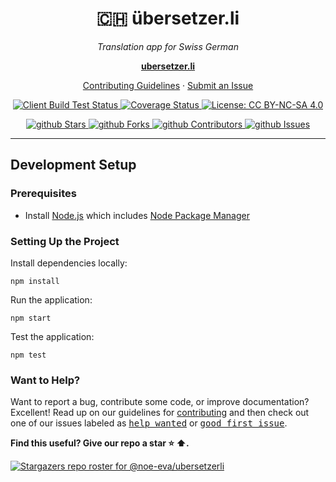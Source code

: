 <h1 align="center">🇨🇭 übersetzer.li</h1>

<p align="center">
  <i>
    Translation app for Swiss German
  </i>
</p>

<p align="center">
  <a href="https://ubersetzer.li/"><strong>ubersetzer.li</strong></a>
  <br>
</p>

<p align="center">
  <a href="https://github.com/noe-eva/ubersetzerli/blob/main/CONTRIBUTING.md">Contributing Guidelines</a>
  ·
  <a href="https://github.com/noe-eva/ubersetzerli/issues">Submit an Issue</a>
</p>

<p align="center">
  <a href="https://github.com/noe-eva/ubersetzerli/actions/workflows/client.yml">
    <img src="https://github.com/noe-eva/ubersetzerli/actions/workflows/client.yml/badge.svg" alt="Client Build Test Status" />
  </a>
  <a href="https://coveralls.io/github/noe-eva/ubersetzerli?branch=master">
    <img src="https://coveralls.io/repos/github/noe-eva/ubersetzerli/badge.svg?branch=master" alt="Coverage Status" />
  </a>
  <a href="https://github.com/noe-eva/ubersetzerli/blob/master/LICENSE.md">
    <img src="https://img.shields.io/badge/License-CC%20BY--NC--SA%204.0-lightgrey.svg" alt="License: CC BY-NC-SA 4.0" />
  </a>
</p>

<p align="center">
  <a href="https://github.com/noe-eva/ubersetzerli/stargazers" target="_blank">
    <img src="https://img.shields.io/github/stars/noe-eva/ubersetzerli" alt="github Stars" />
  </a>
  <a href="https://github.com/noe-eva/ubersetzerli/network/members" target="_blank">
    <img src="https://img.shields.io/github/forks/noe-eva/ubersetzerli" alt="github Forks" />
  </a>
  <a href="https://github.com/noe-eva/ubersetzerli/stargazers" target="_blank">
    <img src="https://img.shields.io/github/contributors/noe-eva/ubersetzerli" alt="github Contributors" />
  </a>
  <a href="https://github.com/noe-eva/ubersetzerli/issues" target="_blank">
    <img src="https://img.shields.io/github/issues/noe-eva/ubersetzerli" alt="github Issues" />
  </a>
</p>

<hr>

## Development Setup

### Prerequisites

- Install [Node.js] which includes [Node Package Manager][npm]

### Setting Up the Project

Install dependencies locally:

```
npm install
```

Run the application:

```
npm start
```

Test the application:

```
npm test
```

### Want to Help?

Want to report a bug, contribute some code, or improve documentation? Excellent!
Read up on our guidelines for [contributing][contributing] and then check out one of our issues labeled as <kbd>[help wanted](https://github.com/noe-eva/ubersetzerli/labels/help%20wanted)</kbd> or <kbd>[good first issue](https://github.com/noe-eva/ubersetzerli/labels/good%20first%20issue)</kbd>.

**Find this useful? Give our repo a star :star: :arrow_up:.**

[![Stargazers repo roster for @noe-eva/ubersetzerli](https://reporoster.com/stars/noe-eva/ubersetzerli)](https://github.com/noe-eva/ubersetzerli/stargazers)

[node.js]: https://nodejs.org/
[npm]: https://www.npmjs.com/get-npm
[contributing]: https://github.com/sign/.github/blob/main/CONTRIBUTING.md
